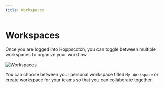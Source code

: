 ```yaml
---
title: Workspaces
---
```


# Workspaces

Once you are logged into Hoppscotch, you can toggle between multiple workspaces to organize your workflow

![Workspaces](/features/workspace.png)

You can choose between your personal workspace titled `My Workspace` or create workspace for your teams so that you can collaborate together.